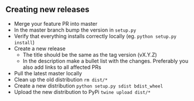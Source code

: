 ## Creating new releases
 - Merge your feature PR into master
 - In the master branch bump the version in `setup.py`
 - Verify that everything installs correctly locally (eg. `python setup.py
   install`)
 - Create a new release
    - The title should be the same as the tag version (vX.Y.Z)
    - In the description make a bullet list with the changes. Preferably you
      also add links to all affected PRs
 - Pull the latest master locally
 - Clean up the old distribution `rm dist/*`
 - Create a new distribution `python setup.py sdist bdist_wheel`
 - Upload the new distribution to PyPi `twine upload dist/*`
